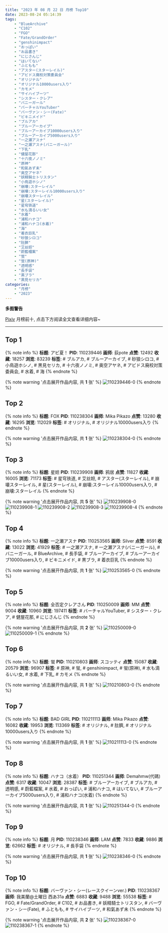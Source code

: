 ```yaml
---
title: "2023 年 08 月 22 日 月榜 Top10"
date: 2023-08-24 05:14:39
tags:
    - "BlueArchive"
    - "C102"
    - "FGO"
    - "Fate/GrandOrder"
    - "genshinimpact"
    - "おっぱい"
    - "お品書き"
    - "にじさんじ"
    - "はいてない"
    - "ふともも"
    - "アスター(スターレイル)"
    - "アビドス廃校対策委員会"
    - "オリジナル"
    - "オリジナル10000users入り"
    - "カモメ"
    - "サイハイブーツ"
    - "シスター・クレア"
    - "バニーガール"
    - "バーチャルYouTuber"
    - "バーヴァン・シー(Fate)"
    - "ビキニメイド"
    - "ブルアカ"
    - "ブルーアーカイブ"
    - "ブルーアーカイブ10000users入り"
    - "ブルーアーカイブ5000users入り"
    - "一之瀬アスナ"
    - "一之瀬アスナ(バニーガール)"
    - "下乳"
    - "健屋花那"
    - "十六夜ノノミ"
    - "原神"
    - "和氣あず未"
    - "奥空アヤネ"
    - "妖精騎士トリスタン"
    - "小鳥遊ホシノ"
    - "崩壊:スターレイル"
    - "崩壊:スターレイル10000users入り"
    - "崩壊スターレイル"
    - "星(スターレイル)"
    - "星穹铁道"
    - "水も滴るいい女"
    - "水着"
    - "浦和ハナコ"
    - "浦和ハナコ(水着)"
    - "海"
    - "着衣巨乳"
    - "砂狼シロコ"
    - "肚臍"
    - "艾丝妲"
    - "蔚藍檔案"
    - "蛍"
    - "蛍(原神)"
    - "透明感"
    - "長手袋"
    - "黒ブラ"
    - "黒見セリカ"
categories:
    - "月榜"
    - "2023"
---
```


<i class="fa fa-triangle-exclamation"></i>**多图警告**<i class="fa fa-triangle-exclamation"></i>

[Pixiv](https://www.pixiv.net/) 月榜前十, 点击下方阅读全文查看详细内容~

<!-- more -->

---

## Top 1

{% note info %}
**标题**: アビ夏！
**PID**: 110239446 **画师**: 荻pote
**点赞**: 12492 **收藏**: 18257 **浏览**: 83239
**标签**: # ブルアカ, # ブルーアーカイブ, # 砂狼シロコ, # 小鳥遊ホシノ, # 黒見セリカ, # 十六夜ノノミ, # 奥空アヤネ, # アビドス廃校対策委員会, # 水着, # 海
{% endnote %}

{% note warning '点击展开作品内容, 共 **1** 张' %}
![110239446-0](https://i.pixiv.re/img-original/img/2023/07/26/00/29/25/110239446_p0.jpg)
{% endnote %}

## Top 2

{% note info %}
**标题**: FOX
**PID**: 110238304 **画师**: Mika Pikazo
**点赞**: 13280 **收藏**: 16295 **浏览**: 112029
**标签**: # オリジナル, # オリジナル10000users入り
{% endnote %}

{% note warning '点击展开作品内容, 共 **1** 张' %}
![110238304-0](https://i.pixiv.re/img-original/img/2023/07/26/00/00/56/110238304_p0.png)
{% endnote %}

## Top 3

{% note info %}
**标题**: 星妲
**PID**: 110239908 **画师**: 鸦居
**点赞**: 11827 **收藏**: 16005 **浏览**: 71173
**标签**: # 星穹铁道, # 艾丝妲, # アスター(スターレイル), # 崩壊スターレイル, # 星(スターレイル), # 崩壊:スターレイル10000users入り, # 崩壊:スターレイル
{% endnote %}

{% note warning '点击展开作品内容, 共 **5** 张' %}
![110239908-0](https://i.pixiv.re/img-original/img/2023/07/26/00/44/56/110239908_p0.jpg)
![110239908-1](https://i.pixiv.re/img-original/img/2023/07/26/00/44/56/110239908_p1.jpg)
![110239908-2](https://i.pixiv.re/img-original/img/2023/07/26/00/44/56/110239908_p2.jpg)
![110239908-3](https://i.pixiv.re/img-original/img/2023/07/26/00/44/56/110239908_p3.jpg)
![110239908-4](https://i.pixiv.re/img-original/img/2023/07/26/00/44/56/110239908_p4.jpg)
{% endnote %}

## Top 4

{% note info %}
**标题**: 一之瀬アスナ
**PID**: 110253565 **画师**: Silver
**点赞**: 8591 **收藏**: 13022 **浏览**: 41929
**标签**: # 一之瀬アスナ, # 一之瀬アスナ(バニーガール), # バニーガール, # BlueArchive, # 長手袋, # ブルーアーカイブ, # ブルーアーカイブ10000users入り, # ビキニメイド, # 黒ブラ, # 着衣巨乳
{% endnote %}

{% note warning '点击展开作品内容, 共 **1** 张' %}
![110253565-0](https://i.pixiv.re/img-original/img/2023/07/26/16/35/26/110253565_p0.jpg)
{% endnote %}

## Top 5

{% note info %}
**标题**: 全否定クレアさん
**PID**: 110250009 **画师**: MM
**点赞**: 9004 **收藏**: 10960 **浏览**: 197411
**标签**: # バーチャルYouTuber, # シスター・クレア, # 健屋花那, # にじさんじ
{% endnote %}

{% note warning '点击展开作品内容, 共 **2** 张' %}
![110250009-0](https://i.pixiv.re/img-original/img/2023/07/26/12/59/29/110250009_p0.png)
![110250009-1](https://i.pixiv.re/img-original/img/2023/07/26/12/59/29/110250009_p1.png)
{% endnote %}

## Top 6

{% note info %}
**标题**: 蛍
**PID**: 110210803 **画师**: スコッティ
**点赞**: 15087 **收藏**: 20579 **浏览**: 96907
**标签**: # 原神, # 蛍, # genshinimpact, # 蛍(原神), # 水も滴るいい女, # 水着, # 下乳, # カモメ
{% endnote %}

{% note warning '点击展开作品内容, 共 **1** 张' %}
![110210803-0](https://i.pixiv.re/img-original/img/2023/07/25/00/00/18/110210803_p0.jpg)
{% endnote %}

## Top 7

{% note info %}
**标题**: BAD GIRL
**PID**: 110211113 **画师**: Mika Pikazo
**点赞**: 16082 **收藏**: 19953 **浏览**: 113369
**标签**: # オリジナル, # 肚臍, # オリジナル10000users入り
{% endnote %}

{% note warning '点击展开作品内容, 共 **1** 张' %}
![110211113-0](https://i.pixiv.re/img-original/img/2023/07/25/00/03/25/110211113_p0.png)
{% endnote %}

## Top 8

{% note info %}
**标题**: ハナコ（水着）
**PID**: 110251344 **画师**: Demahmw(代碼)
**点赞**: 6317 **收藏**: 10047 **浏览**: 28387
**标签**: # ブルーアーカイブ, # ブルアカ, # 透明感, # 蔚藍檔案, # 水着, # おっぱい, # 浦和ハナコ, # はいてない, # ブルーアーカイブ5000users入り, # 浦和ハナコ(水着)
{% endnote %}

{% note warning '点击展开作品内容, 共 **1** 张' %}
![110251344-0](https://i.pixiv.re/img-original/img/2023/07/26/14/23/22/110251344_p0.jpg)
{% endnote %}

## Top 9

{% note info %}
**标题**: 月
**PID**: 110238346 **画师**: LAM
**点赞**: 7833 **收藏**: 9886 **浏览**: 62662
**标签**: # オリジナル, # 長手袋
{% endnote %}

{% note warning '点击展开作品内容, 共 **1** 张' %}
![110238346-0](https://i.pixiv.re/img-original/img/2023/07/26/00/01/14/110238346_p0.jpg)
{% endnote %}

## Top 10

{% note info %}
**标题**: バーヴァン・シー(レースクイーンver.)
**PID**: 110238367 **画师**: 我美蘭@土曜日 西あ31a
**点赞**: 6883 **收藏**: 9488 **浏览**: 55538
**标签**: # FGO, # Fate/GrandOrder, # C102, # お品書き, # 妖精騎士トリスタン, # バーヴァン・シー(Fate), # ふともも, # サイハイブーツ, # 和氣あず未
{% endnote %}

{% note warning '点击展开作品内容, 共 **2** 张' %}
![110238367-0](https://i.pixiv.re/img-original/img/2023/07/26/00/01/27/110238367_p0.jpg)
![110238367-1](https://i.pixiv.re/img-original/img/2023/07/26/00/01/27/110238367_p1.jpg)
{% endnote %}
